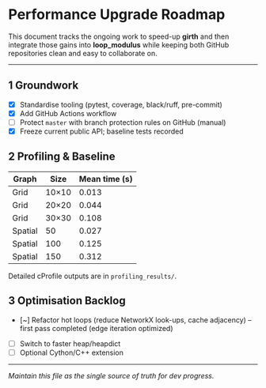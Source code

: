 # Performance Upgrade Roadmap

This document tracks the ongoing work to speed-up **girth** and then integrate those gains into **loop_modulus** while keeping both GitHub repositories clean and easy to collaborate on.

---
## 1  Groundwork

- [x] Standardise tooling (pytest, coverage, black/ruff, pre-commit)
- [x] Add GitHub Actions workflow
- [ ] Protect `master` with branch protection rules on GitHub (manual)
- [x] Freeze current public API; baseline tests recorded

## 2  Profiling & Baseline

| Graph | Size | Mean time (s) |
|-------|------|---------------|
| Grid  | 10×10 | 0.013 |
| Grid  | 20×20 | 0.044 |
| Grid  | 30×30 | 0.108 |
| Spatial | 50  | 0.027 |
| Spatial | 100 | 0.125 |
| Spatial | 150 | 0.312 |

Detailed cProfile outputs are in `profiling_results/`.

## 3  Optimisation Backlog

- [~] Refactor hot loops (reduce NetworkX look-ups, cache adjacency) – first pass completed (edge iteration optimized)
- [ ] Switch to faster heap/heapdict
- [ ] Optional Cython/C++ extension

---
_Maintain this file as the single source of truth for dev progress._
